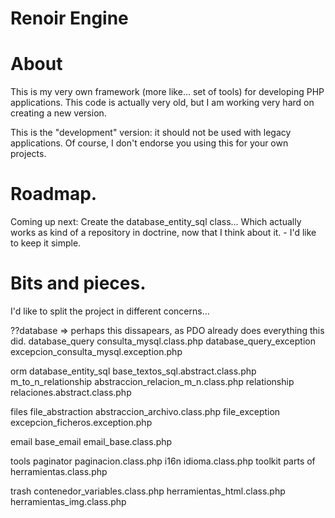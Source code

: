 Renoir Engine
=============

# About

This is my very own framework (more like... set of tools) for developing PHP applications. This code is actually very old, but I am working very hard on creating a new version.

This is the "development" version: it should not be used with legacy applications. Of course, I don't endorse you using this for your own projects.

# Roadmap.

Coming up next:
	Create the database_entity_sql class... Which actually works as kind of a repository in doctrine, now that I think about it.
		- I'd like to keep it simple.

# Bits and pieces.

I'd like to split the project in different concerns...

??database => perhaps this dissapears, as PDO already does everything this did.
	database_query
		consulta_mysql.class.php
	database_query_exception
		excepcion_consulta_mysql.exception.php

orm
	database_entity_sql
		base_textos_sql.abstract.class.php
	m_to_n_relationship
		abstraccion_relacion_m_n.class.php
	relationship
		relaciones.abstract.class.php

files
	file_abstraction
		abstraccion_archivo.class.php
	file_exception
		excepcion_ficheros.exception.php

email
	base_email
		email_base.class.php

tools
	paginator
		paginacion.class.php
	i16n
		idioma.class.php
	toolkit
		parts of herramientas.class.php

trash
	contenedor_variables.class.php
	herramientas_html.class.php
	herramientas_img.class.php
